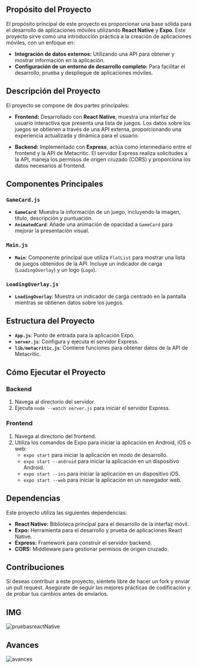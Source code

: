 
## Propósito del Proyecto

El propósito principal de este proyecto es proporcionar una base sólida para el desarrollo de aplicaciones móviles utilizando **React Native** y **Expo**. Este proyecto sirve como una introducción práctica a la creación de aplicaciones móviles, con un enfoque en:

- **Integración de datos externos:** Utilizando una API para obtener y mostrar información en la aplicación.
- **Configuración de un entorno de desarrollo completo:** Para facilitar el desarrollo, prueba y despliegue de aplicaciones móviles.

## Descripción del Proyecto

El proyecto se compone de dos partes principales:

- **Frontend:** Desarrollado con **React Native**, muestra una interfaz de usuario interactiva que presenta una lista de juegos. Los datos sobre los juegos se obtienen a través de una API externa, proporcionando una experiencia actualizada y dinámica para el usuario.

- **Backend:** Implementado con **Express**, actúa como intermediario entre el frontend y la API de Metacritic. El servidor Express realiza solicitudes a la API, maneja los permisos de origen cruzado (CORS) y proporciona los datos necesarios al frontend.

## Componentes Principales

### `GameCard.js`

- **`GameCard`**: Muestra la información de un juego, incluyendo la imagen, título, descripción y puntuación.
- **`AnimatedCard`**: Añade una animación de opacidad a `GameCard` para mejorar la presentación visual.

### `Main.js`

- **`Main`**: Componente principal que utiliza `FlatList` para mostrar una lista de juegos obtenidos de la API. Incluye un indicador de carga (`LoadingOverlay`) y un logo (`Logo`).

### `LoadingOverlay.js`

- **`LoadingOverlay`**: Muestra un indicador de carga centrado en la pantalla mientras se obtienen datos sobre los juegos.

## Estructura del Proyecto

- **`App.js`**: Punto de entrada para la aplicación Expo.
- **`server.js`**: Configura y ejecuta el servidor Express.
- **`lib/metacritic.js`**: Contiene funciones para obtener datos de la API de Metacritic.

## Cómo Ejecutar el Proyecto

### Backend

1. Navega al directorio del servidor.
2. Ejecuta `node --watch server.js` para iniciar el servidor Express.

### Frontend

1. Navega al directorio del frontend.
2. Utiliza los comandos de Expo para iniciar la aplicación en Android, iOS o web:
   - `expo start` para iniciar la aplicación en modo de desarrollo.
   - `expo start --android` para iniciar la aplicación en un dispositivo Android.
   - `expo start --ios` para iniciar la aplicación en un dispositivo iOS.
   - `expo start --web` para iniciar la aplicación en un navegador web.

## Dependencias

Este proyecto utiliza las siguientes dependencias:

- **React Native:** Biblioteca principal para el desarrollo de la interfaz móvil.
- **Expo:** Herramienta para el desarrollo y prueba de aplicaciones React Native.
- **Express:** Framework para construir el servidor backend.
- **CORS:** Middleware para gestionar permisos de origen cruzado.

## Contribuciones

Si deseas contribuir a este proyecto, siéntete libre de hacer un fork y enviar un pull request. Asegúrate de seguir las mejores prácticas de codificación y de probar tus cambios antes de enviarlos.


## IMG

  ![pruebasreactNative](https://github.com/user-attachments/assets/1d6bf144-8293-46be-ba9c-87ab4243deda)
## Avances

  
![avances](https://github.com/user-attachments/assets/340f70c2-e1ab-40aa-96fa-43da10affb30)

